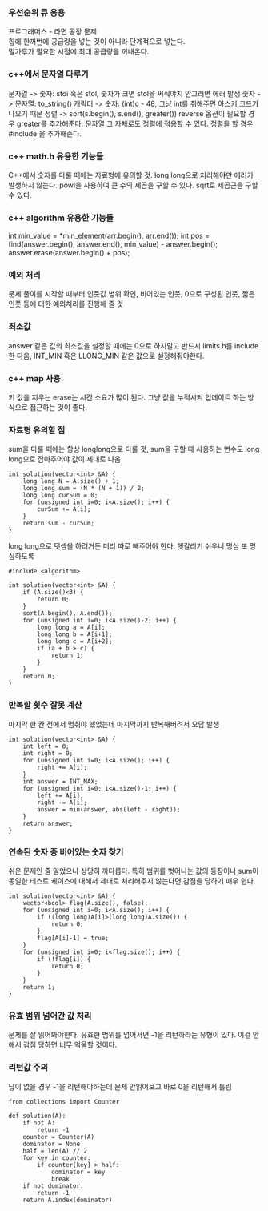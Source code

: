 ### 우선순위 큐 응용
프로그래머스 - 라면 공장 문제  
힙에 한꺼번에 공급량을 넣는 것이 아니라 단계적으로 넣는다.  
밀가루가 필요한 시점에 최대 공급량을 꺼내온다.  

### c++에서 문자열 다루기
문자열 -> 숫자: stoi 혹은 stol, 숫자가 크면 stol을 써줘야지 안그러면 에러 발생
숫자 -> 문자열: to_string()
캐릭터 -> 숫자: (int)c - 48, 그냥 int를 취해주면 아스키 코드가 나오기 때문
정렬 -> sort(s.begin(), s.end(), greater<char>()) reverse 옵션이 필요할 경우 greater를 추가해준다.
       문자열 그 자체로도 정렬에 적용할 수 있다.
정렬을 할 경우 #include <algorithm>을 추가해준다.

### c++ math.h 유용한 기능들
C++에서 숫자를 다룰 때에는 자료형에 유의할 것. long long으로 처리해야만 에러가 발생하지 않는다. 
powl을 사용하여 큰 수의 제곱을 구할 수 있다.
sqrt로 제곱근을 구할 수 있다.

### c++ algorithm 유용한 기능들
int min_value = *min_element(arr.begin(), arr.end());
int pos = find(answer.begin(), answer.end(), min_value) - answer.begin();
answer.erase(answer.begin() + pos);

### 예외 처리
문제 풀이를 시작할 때부터 인풋값 범위 확인, 비어있는 인풋, 0으로 구성된 인풋, 짧은 인풋 등에 대한 예외처리를 진행해 줄 것

### 최소값
answer 같은 값의 최소값을 설정할 때에는 0으로 하지말고 반드시 limits.h를 include한 다음, INT_MIN 혹은 LLONG_MIN 같은 값으로 설정해줘야한다.

### c++ map 사용
키 값을 지우는 erase는 시간 소요가 많이 된다. 그냥 값을 누적시켜 업데이트 하는 방식으로 접근하는 것이 좋다.

### 자료형 유의할 점
sum을 다룰 때에는 항상 longlong으로 다룰 것, sum을 구할 때 사용하는 변수도 long long으로 잡아주어야 값이 제대로 나옴
```
int solution(vector<int> &A) {
    long long N = A.size() + 1;
    long long sum = (N * (N + 1)) / 2;
    long long curSum = 0;
    for (unsigned int i=0; i<A.size(); i++) {
        curSum += A[i];
    }
    return sum - curSum;
}
```
long long으로 덧셈을 하려거든 미리 따로 빼주어야 한다. 헷갈리기 쉬우니 명심 또 명심하도록
```
#include <algorithm>

int solution(vector<int> &A) {
    if (A.size()<3) {
        return 0;
    }
    sort(A.begin(), A.end());
    for (unsigned int i=0; i<A.size()-2; i++) {
        long long a = A[i];
        long long b = A[i+1];
        long long c = A[i+2];
        if (a + b > c) {
            return 1;
        }
    }
    return 0;
}
```

### 반복할 횟수 잘못 계산
마지막 한 칸 전에서 멈춰야 했었는데 마지막까지 반복해버려서 오답 발생
```
int solution(vector<int> &A) {
    int left = 0;
    int right = 0;
    for (unsigned int i=0; i<A.size(); i++) {
        right += A[i];
    }
    int answer = INT_MAX;
    for (unsigned int i=0; i<A.size()-1; i++) {
        left += A[i];
        right -= A[i];
        answer = min(answer, abs(left - right));
    }
    return answer;
}
```

### 연속된 숫자 중 비어있는 숫자 찾기
쉬운 문제인 줄 알았으나 상당히 까다롭다. 특히 범위를 벗어나는 값의 등장이나 sum이 동일한 테스트 케이스에 대해서 제대로 처리해주지 않는다면 감점을 당하기 매우 쉽다.
```
int solution(vector<int> &A) {
    vector<bool> flag(A.size(), false);
    for (unsigned int i=0; i<A.size(); i++) {
        if ((long long)A[i]>(long long)A.size()) {
            return 0;
        }
        flag[A[i]-1] = true;
    }
    for (unsigned int i=0; i<flag.size(); i++) {
        if (!flag[i]) {
            return 0;
        }
    }
    return 1;
}
```
### 유효 범위 넘어간 값 처리
문제를 잘 읽어봐야한다. 유효한 범위를 넘어서면 -1을 리턴하라는 유형이 있다. 이걸 안해서 감점 당하면 너무 억울할 것이다.

### 리턴값 주의
답이 없을 경우 -1을 리턴해야하는데 문제 안읽어보고 바로 0을 리턴해서 틀림
```
from collections import Counter

def solution(A):
    if not A:
        return -1
    counter = Counter(A)
    dominator = None
    half = len(A) // 2
    for key in counter:
        if counter[key] > half:
            dominator = key
            break
    if not dominator:
        return -1
    return A.index(dominator)
```
